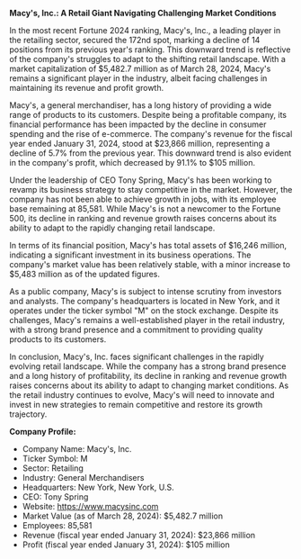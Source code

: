 **Macy's, Inc.: A Retail Giant Navigating Challenging Market Conditions**

In the most recent Fortune 2024 ranking, Macy's, Inc., a leading player in the retailing sector, secured the 172nd spot, marking a decline of 14 positions from its previous year's ranking. This downward trend is reflective of the company's struggles to adapt to the shifting retail landscape. With a market capitalization of $5,482.7 million as of March 28, 2024, Macy's remains a significant player in the industry, albeit facing challenges in maintaining its revenue and profit growth.

Macy's, a general merchandiser, has a long history of providing a wide range of products to its customers. Despite being a profitable company, its financial performance has been impacted by the decline in consumer spending and the rise of e-commerce. The company's revenue for the fiscal year ended January 31, 2024, stood at $23,866 million, representing a decline of 5.7% from the previous year. This downward trend is also evident in the company's profit, which decreased by 91.1% to $105 million.

Under the leadership of CEO Tony Spring, Macy's has been working to revamp its business strategy to stay competitive in the market. However, the company has not been able to achieve growth in jobs, with its employee base remaining at 85,581. While Macy's is not a newcomer to the Fortune 500, its decline in ranking and revenue growth raises concerns about its ability to adapt to the rapidly changing retail landscape.

In terms of its financial position, Macy's has total assets of $16,246 million, indicating a significant investment in its business operations. The company's market value has been relatively stable, with a minor increase to $5,483 million as of the updated figures.

As a public company, Macy's is subject to intense scrutiny from investors and analysts. The company's headquarters is located in New York, and it operates under the ticker symbol "M" on the stock exchange. Despite its challenges, Macy's remains a well-established player in the retail industry, with a strong brand presence and a commitment to providing quality products to its customers.

In conclusion, Macy's, Inc. faces significant challenges in the rapidly evolving retail landscape. While the company has a strong brand presence and a long history of profitability, its decline in ranking and revenue growth raises concerns about its ability to adapt to changing market conditions. As the retail industry continues to evolve, Macy's will need to innovate and invest in new strategies to remain competitive and restore its growth trajectory.

**Company Profile:**

- Company Name: Macy's, Inc.
- Ticker Symbol: M
- Sector: Retailing
- Industry: General Merchandisers
- Headquarters: New York, New York, U.S.
- CEO: Tony Spring
- Website: https://www.macysinc.com
- Market Value (as of March 28, 2024): $5,482.7 million
- Employees: 85,581
- Revenue (fiscal year ended January 31, 2024): $23,866 million
- Profit (fiscal year ended January 31, 2024): $105 million